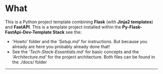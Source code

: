 # What

This is a Python project template combining **Flask** (with **Jinja2 templates**) and **FastAPI**.
This is a template project installed within the **Py-Flask-FastApi-Dev-Template Stack** see the:

- 'Howto' folder and the *'Setup.md'* for instructions. But because you already are here you probably already done that!
- See the *'Tech-Stack-Essentials.md'* for basic concepts and the *'Architecture.md'* for the project architecture. Both files can be found in the ./docs/ folder

---
